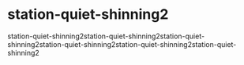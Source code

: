 # station-quiet-shinning2
station-quiet-shinning2station-quiet-shinning2station-quiet-shinning2station-quiet-shinning2station-quiet-shinning2station-quiet-shinning2
